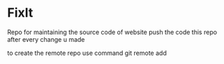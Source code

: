 # FixIt
Repo for maintaining the source code of website
push the code this repo after every change u made 


to create the remote repo use command
git remote add 